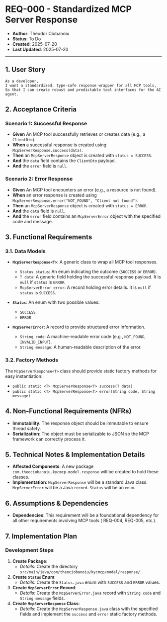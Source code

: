 # REQ-000 - Standardized MCP Server Response

- **Author**: Theodor Ciobanoiu
- **Status**: To Do
- **Created**: 2025-07-20
- **Last Updated**: 2025-07-20

---

## 1. User Story

```
As a developer,
I want a standardized, type-safe response wrapper for all MCP tools,
So that I can create robust and predictable tool interfaces for the AI agent.
```

## 2. Acceptance Criteria

### Scenario 1: Successful Response

- **Given** An MCP tool successfully retrieves or creates data (e.g., a `ClientDto`).
- **When** a successful response is created using `McpServerResponse.success(data)`.
- **Then** an `McpServerResponse` object is created with `status = SUCCESS`.
- **And** the `data` field contains the `ClientDto` payload.
- **And** the `error` field is `null`.

### Scenario 2: Error Response

- **Given** An MCP tool encounters an error (e.g., a resource is not found).
- **When** an error response is created using `McpServerResponse.error("NOT_FOUND", "Client not found")`.
- **Then** an `McpServerResponse` object is created with `status = ERROR`.
- **And** the `data` field is `null`.
- **And** the `error` field contains an `McpServerError` object with the specified code and message.

## 3. Functional Requirements

### 3.1. Data Models

- **`McpServerResponse<T>`**: A generic class to wrap all MCP tool responses.
    - `Status status`: An enum indicating the outcome (`SUCCESS` or `ERROR`).
    - `T data`: A generic field holding the successful response payload. It is `null` if `status` is `ERROR`.
    - `McpServerError error`: A record holding error details. It is `null` if `status` is `SUCCESS`.

- **`Status`**: An enum with two possible values:
    - `SUCCESS`
    - `ERROR`

- **`McpServerError`**: A record to provide structured error information.
    - `String code`: A machine-readable error code (e.g., `NOT_FOUND`, `INVALID_INPUT`).
    - `String message`: A human-readable description of the error.

### 3.2. Factory Methods

The `McpServerResponse<T>` class should provide static factory methods for easy instantiation:

- `public static <T> McpServerResponse<T> success(T data)`
- `public static <T> McpServerResponse<T> error(String code, String message)`

## 4. Non-Functional Requirements (NFRs)

- **Immutability**: The response object should be immutable to ensure thread safety.
- **Serialization**: The object must be serializable to JSON so the MCP framework can correctly process it.

## 5. Technical Notes & Implementation Details

- **Affected Components**: A new package `com.theociobanoiu.kycmcp.model.response` will be created to hold these
  classes.
- **Implementation**: `McpServerResponse` will be a standard Java class. `McpServerError` will be a Java `record`.
  `Status` will be an `enum`.

## 6. Assumptions & Dependencies

- **Dependencies**: This requirement will be a foundational dependency for all other requirements involving MCP tools (
  REQ-004, REQ-005, etc.).

## 7. Implementation Plan

### Development Steps

1. **Create Package**:
    - *Details*: Create the directory `src/main/java/com/theociobanoiu/kycmcp/model/response/`.
2. **Create `Status` Enum**:
    - *Details*: Create the `Status.java` enum with `SUCCESS` and `ERROR` values.
3. **Create `McpServerError` Record**:
    - *Details*: Create the `McpServerError.java` record with `String code` and `String message` fields.
4. **Create `McpServerResponse` Class**:
    - *Details*: Create the `McpServerResponse.java` class with the specified fields and implement the `success` and
      `error` static factory methods.
